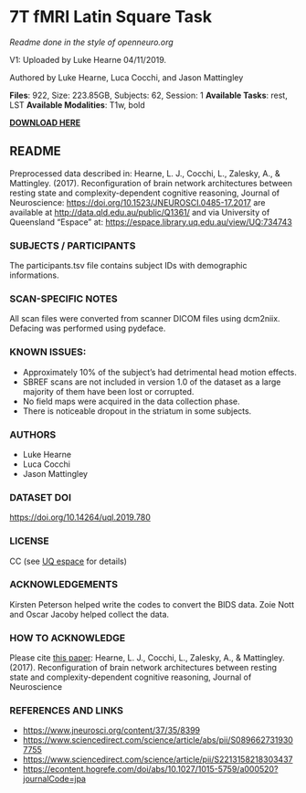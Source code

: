 # 7T fMRI Latin Square Task
_Readme done in the style of openneuro.org_

V1: Uploaded by Luke Hearne 04/11/2019.

Authored by Luke Hearne, Luca Cocchi, and Jason Mattingley

__Files__: 922, Size: 223.85GB, Subjects: 62, Session: 1
__Available Tasks__: rest, LST
__Available Modalities__: T1w, bold

[__DOWNLOAD HERE__](http://data.qld.edu.au/public/Q1361/)

## README
Preprocessed data described in: Hearne, L. J., Cocchi, L., Zalesky, A., & Mattingley. (2017). Reconfiguration of brain network architectures between resting state and complexity-dependent cognitive reasoning, Journal of Neuroscience: https://doi.org/10.1523/JNEUROSCI.0485-17.2017
are available at http://data.qld.edu.au/public/Q1361/ and via University of Queensland “Espace” at: https://espace.library.uq.edu.au/view/UQ:734743

### SUBJECTS / PARTICIPANTS
The participants.tsv file contains subject IDs with demographic informations.

### SCAN-SPECIFIC NOTES
All scan files were converted from scanner DICOM files using dcm2niix. Defacing was performed using pydeface.

### KNOWN ISSUES:
* Approximately 10% of the subject’s had detrimental head motion effects.
* SBREF scans are not included in version 1.0 of the dataset as a large majority of them have been lost or corrupted.
* No field maps were acquired in the data collection phase.
* There is noticeable dropout in the striatum in some subjects.

### AUTHORS
* Luke Hearne
* Luca Cocchi
* Jason Mattingley

### DATASET DOI
https://doi.org/10.14264/uql.2019.780

### LICENSE
CC (see [UQ espace](https://espace.library.uq.edu.au/view/UQ:734743) for details)

### ACKNOWLEDGEMENTS
Kirsten Peterson helped write the codes to convert the BIDS data. Zoie Nott and Oscar Jacoby helped collect the data.

### HOW TO ACKNOWLEDGE
Please cite [this paper](https://www.jneurosci.org/content/37/35/8399): Hearne, L. J., Cocchi, L., Zalesky, A., & Mattingley. (2017). Reconfiguration of brain network architectures between resting state and complexity-dependent cognitive reasoning, Journal of Neuroscience

### REFERENCES AND LINKS
* https://www.jneurosci.org/content/37/35/8399
* https://www.sciencedirect.com/science/article/abs/pii/S0896627319307755
* https://www.sciencedirect.com/science/article/pii/S2213158218303437
* https://econtent.hogrefe.com/doi/abs/10.1027/1015-5759/a000520?journalCode=jpa
